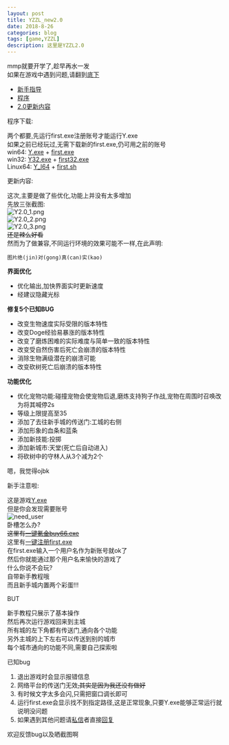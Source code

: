 ```yaml
---
layout: post
title: YZZL_new2.0
date: 2018-8-26
categories: blog
tags: [game,YZZL]
description: 这里是YZZL2.0
---
```


mmp就要开学了,趁早再水一发  
如果在游戏中遇到问题,请翻到[底下](#help)
* [新手指导](#new)  
* [程序](#exe)  
* [2.0更新内容](#upd)  

<div id="exe">程序下载:</div>  

两个都要,先运行first.exe注册账号才能运行Y.exe  
如果之前已经玩过,无需下载新的first.exe,仍可用之前的账号  
win64:
[Y.exe](https://pan.baidu.com/s/127eXgAcBHLS_jKv2xlF8bQ) + [first.exe](https://pan.baidu.com/s/1vuqWm0QQjf8hoORkz2Lanw)  
win32:
[Y32.exe](https://pan.baidu.com/s/1cv2OoxMLOhafjdaDVIE3Dw) + [first32.exe](https://pan.baidu.com/s/1-ERqSWFbQQNKao4RVG5Wgw)    
Linux64:
[Y_l64](https://pan.baidu.com/s/1y9uQoXZYcXLCWXijJZueYw) + [first.sh](https://pan.baidu.com/s/13nneD1U0IXvSUnfQXA9Mig)  

<div id="upd">更新内容:</div>  

这次,主要是做了些优化,功能上并没有太多增加  
先放三张截图:  
![Y2.0_1.png](https://i.loli.net/2018/08/26/5b8265fa11713.png)  
![Y2.0_2.png](https://i.loli.net/2018/08/26/5b82660fa0f68.png)  
![Y2.0_3.png](https://i.loli.net/2018/08/26/5b8266155de9d.png)  
~~还是辣么好看~~   
然而为了做兼容,不同运行环境的效果可能不一样,在此声明:   
```
图片绝(jin)对(gong)真(can)实(kao)   
```  

> 
**界面优化**
* 优化输出,加快界面实时更新速度   
* 经建议隐藏光标  
>
**修复5个已知BUG**
* 改变生物速度实际受限的版本特性
* 改变Doge经验易暴涨的版本特性
* 改变了磨炼困难的实际难度与简单一致的版本特性
* 改变受自然伤害后死亡会崩溃的版本特性
* 消除生物满级潜在的崩溃可能  
* 改变砍树死亡后崩溃的版本特性
>
**功能优化**
* 优化宠物功能:碰撞宠物会使宠物后退,磨炼支持狗子作战,宠物在周围时召唤改为将其喊停2s
* 等级上限提高至35
* 添加了去往新手城的传送门:工城的右侧
* 添加形象的血条和蓝条  
* 添加新技能:投掷  
* 添加新城市:天堂(死亡后自动进入)
* 将砍树中的守林人从3个减为2个
> 

嗯，我觉得ojbk   

<div id="new">新手注意啦:</div>  

这是游戏[Y.exe](https://pan.baidu.com/s/127eXgAcBHLS_jKv2xlF8bQ)   
但是你会发现需要账号   
![need_user](https://i.loli.net/2018/08/12/5b6fd0c8950d0.png)   
卧槽怎么办?   
~~这里有[一键氪金buy66.exe](http://baidu.physton.com/?q=%E4%B8%80%E9%94%AE%E6%B0%AA%E9%87%91)~~   
这里有[一键注册first.exe](https://pan.baidu.com/s/1-ERqSWFbQQNKao4RVG5Wgw)   
在first.exe输入一个用户名作为新账号就ok了   
然后你就能通过那个用户名来愉快的游戏了   
什么你说不会玩?   
自带新手教程哦   
而且新手城内置两个彩蛋!!!   

<div id="help">BUT</div>  

新手教程只展示了基本操作   
然后再次运行游戏回来到主城   
所有城的左下角都有传送门,通向各个功能   
另外主城的上下左右可以传送到别的城市   
每个城市通向的功能不同,需要自己探索啦   

已知bug  
1. 退出游戏时会显示报错信息   
2. 网络平台的传送门无效~~,其实是因为我还没有做好~~   
3. 有时候文字太多会闪,只需把窗口调长即可
4. 运行first.exe会显示找不到指定路径,这是正常现象,只要Y.exe能够正常运行就说明没问题
4. 如果遇到其他问题请[私信](https://www.luogu.org/space/show?uid=52232)者直接[回复](https://www.luogu.org/discuss/show/60319)  

欢迎反馈bug以及晒截图啊   
